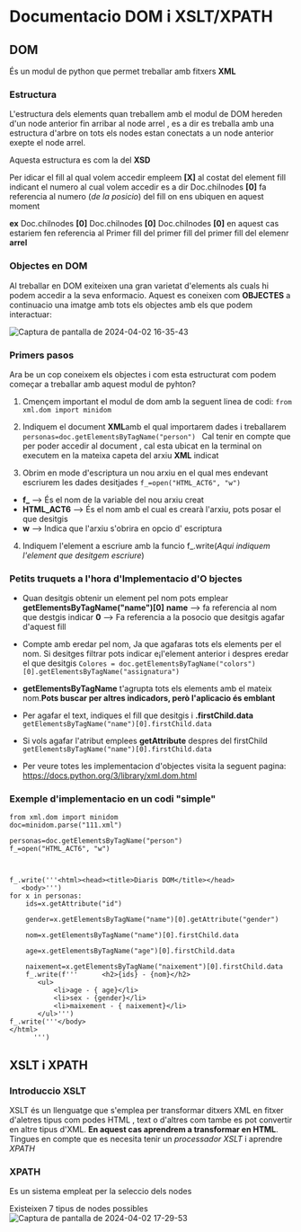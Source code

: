 #    Documentacio DOM i XSLT/XPATH
## DOM
És un modul de python que permet treballar amb fitxers **XML**
### Estructura
L'estructura dels elements quan treballem amb el modul de DOM hereden d'un node anterior fin arribar al node arrel , es a dir es treballa amb una estructura d'arbre on tots els nodes estan conectats a un node anterior exepte el node arrel.

Aquesta estructura es com la del **XSD**

Per idicar el fill al qual volem accedir empleem **[X]** al costat del element fill indicant el numero al cual volem accedir es a dir
Doc.chilnodes **[0]** fa referencia al numero (*de la posicio*) del fill on ens ubiquen en aquest moment

**ex**
Doc.chilnodes **[0]** Doc.chilnodes **[0]** Doc.chilnodes **[0]** 
en aquest cas estariem fen referencia al Primer fill del primer fill del primer fill del elemenr **arrel**

### Objectes en DOM
Al treballar en DOM exiteixen una gran varietat d'elements als cuals hi podem accedir a la seva enformacio. 
Aquest es coneixen com **OBJECTES**
a continuacio una imatge amb tots els objectes amb els que podem interactuar:

![Captura de pantalla de 2024-04-02 16-35-43](https://github.com/dcanomASIX1/xml-python/assets/165805335/eddccb75-0f12-480e-83ca-9efb38e1ad14)

### Primers pasos

Ara be un cop coneixem els objectes i com esta estructurat com podem começar a treballar amb aquest modul de pyhton?

1. Cmençem important el modul de dom amb la seguent linea de codi:
`from xml.dom import minidom `
2. Indiquem el document **XML**amb el qual importarem dades i treballarem 
 `personas=doc.getElementsByTagName("person") `
Cal tenir en compte que per poder accedir al document , cal esta ubicat en la terminal on executem en la mateixa capeta del arxiu **XML** indicat

3. Obrim en mode d'escriptura un nou arxiu en el qual mes endevant escriurem les dades desitjades
`f_=open("HTML_ACT6", "w")`
- **f_** --> És el nom de la variable del nou arxiu creat
- **HTML_ACT6** --> És el nom amb el cual es crearà l'arxiu, pots posar el que desitgis 
- **w** --> Indica que l'arxiu s'obrira en opcio d' escriptura


4. Indiquem l'element a escriure amb la funcio f_.write(*Aqui indiquem l'element que desitgem escriure*)

### Petits truquets a l'hora d'Implementacio d'O bjectes
- Quan desitgis obtenir un element pel nom pots emplear **getElementsByTagName("name")[0]**
**name** --> fa referencia al nom que destgis indicar 
**0** --> Fa referencia a la posocio que desitgis agafar d'aquest fill

- Compte amb eredar pel nom, Ja que agafaras tots els elements per el nom. Si desitges filtrar pots indicar e¡l'element anterior i despres eredar el que desitgis
`Colores = doc.getElementsByTagName("colors")[0].getElementsByTagName("assignatura")`
- **getElementsByTagName** t'agrupta tots els elements amb el mateix nom.**Pots buscar per altres indicadors, però l'aplicacio és emblant**
- Per agafar el text, indiques el fill que desitgis i **.firstChild.data**
`getElementsByTagName("name")[0].firstChild.data`
- Si vols agafar l'atribut emplees **getAttribute** despres del firstChild
`getElementsByTagName("name")[0].firstChild.data`
- Per veure totes les implementacion d'objectes visita la seguent pagina: https://docs.python.org/3/library/xml.dom.html

### Exemple d'implementacio en un codi "simple"
```
from xml.dom import minidom 
doc=minidom.parse("111.xml")

personas=doc.getElementsByTagName("person") 
f_=open("HTML_ACT6", "w")



f_.write('''<html><head><title>Diaris DOM</title></head>
   <body>''')
for x in personas:
    ids=x.getAttribute("id")
    
    gender=x.getElementsByTagName("name")[0].getAttribute("gender")
    
    nom=x.getElementsByTagName("name")[0].firstChild.data
    
    age=x.getElementsByTagName("age")[0].firstChild.data
    
    naixement=x.getElementsByTagName("naixement")[0].firstChild.data
    f_.write(f'''      <h2>{ids} - {nom}</h2>
       <ul>
           <li>age - { age}</li>
           <li>sex - {gender}</li>
           <li>maixement - { naixement}</li>
       </ul>''')
f_.write('''</body>
</html>
      ''')
```

## XSLT i XPATH
### Introduccio XSLT
XSLT és un llenguatge que s'emplea per transformar ditxers XML en fitxer d'aletres tipus com podes HTML , text o d'altres com tambe es pot convertir en altre tipus d'XML. **En aquest cas aprendrem a transformar en HTML**. 
Tingues en compte que es necesita tenir un *processador XSLT* i aprendre *XPATH*
### XPATH
Es un sistema empleat per la seleccio dels nodes

Existeixen 7 tipus de nodes possibles 
![Captura de pantalla de 2024-04-02 17-29-53](https://github.com/dcanomASIX1/xml-python/assets/165805335/116cfcb4-f9e9-4a3a-b641-31c2267852be)

